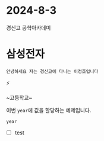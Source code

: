 # 2024-8-3
경신고 공학아카데미
# 삼성전자
```
안녕하세요 저는 경신고에 다니는 이정호입니다
```
⚡

~고등학교~

이번 `year`에 값을 할당하는 예제입니다.
```
year
```
- [ ] test
